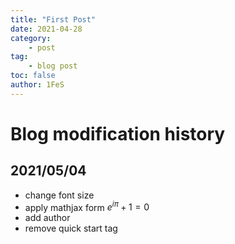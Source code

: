 ```yaml
---
title: "First Post"
date: 2021-04-28
category:
    - post
tag:
    - blog post
toc: false
author: 1FeS
---
```


# Blog modification history
## 2021/05/04
- change font size
- apply mathjax form
$e^{i \pi} + 1 = 0$
- add author
- remove quick start tag